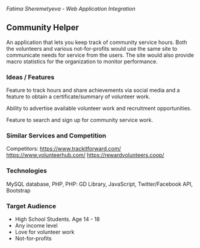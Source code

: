 *Fatima Sheremetyeva* - *Web Application Integration*

## Community Helper
An application that lets you keep track of community service hours. Both the volunteers and various not-for-profits would use the same site to communicate needs for service from the users. The site would also provide macro statistics for the organization to monitor performance.

### Ideas / Features

Feature to track hours and share achievements via social media and a feature to obtain a certificate/summary of volunteer work.

Ability to advertise available volunteer work and recruitment opportunities.

Feature to search and sign up for community service work.

### Similar Services and Competition
Competitors:
https://www.trackitforward.com/
https://www.volunteerhub.com/
https://rewardvolunteers.coop/

### Technologies

MySQL database, PHP, PHP: GD Library, JavaScript, Twitter/Facebook API, Bootstrap

### Target Audience

- High School Students. Age 14 - 18
- Any income level
- Love for volunteer work
- Not-for-profits
